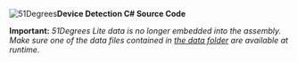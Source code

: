 ![51Degrees](https://51degrees.com/Portals/0/Logo.png "THE Fastest and Most Accurate Device Detection")**Device Detection C# Source Code**

**Important:** _51Degrees Lite data is no longer embedded into the assembly. Make sure one of the data files contained in [the data folder](../data) are available at runtime._